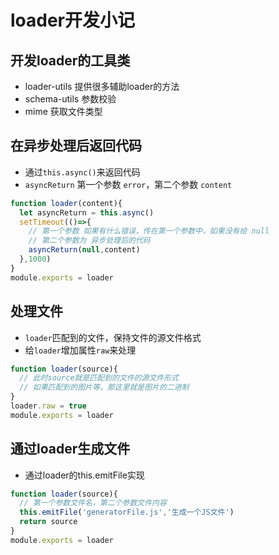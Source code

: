 # loader开发小记

## 开发loader的工具类
* loader-utils 提供很多辅助loader的方法
* schema-utils 参数校验
* mime 获取文件类型

## 在异步处理后返回代码
* 通过`this.async()`来返回代码
* `asyncReturn` 第一个参数 `error`，第二个参数 `content`
```js
function loader(content){
  let asyncReturn = this.async()
  setTimeout(()=>{
    // 第一个参数 如果有什么错误，传在第一个参数中，如果没有给 null
    // 第二个参数为 异步处理后的代码
    asyncReturn(null,content)
  },1000)
}
module.exports = loader
```

## 处理文件
* `loader`匹配到的文件，保持文件的源文件格式
* 给`loader`增加属性`raw`来处理
```js
function loader(source){
  // 此时source就是匹配到的文件的源文件形式
  // 如果匹配到的图片等，那这里就是图片的二进制
}
loader.raw = true
module.exports = loader
```

## 通过loader生成文件
* 通过loader的this.emitFile实现
```js
function loader(source){
  // 第一个参数文件名，第二个参数文件内容
  this.emitFile('generatorFile.js','生成一个JS文件')
  return source
}
module.exports = loader
```